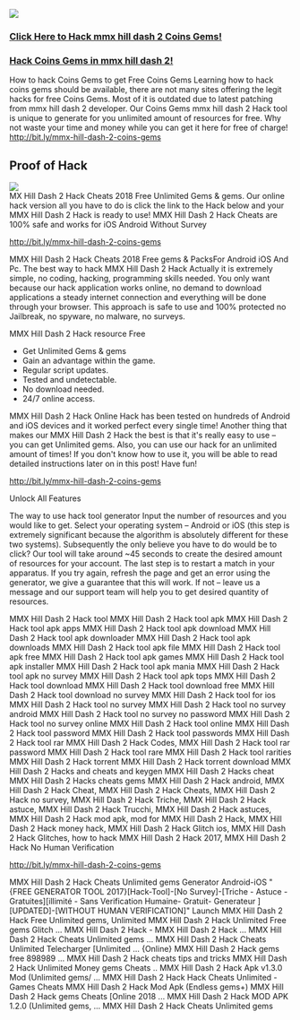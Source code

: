 <a href="http://bit.ly/mmx-hill-dash-2-coins-gems"><img src="https://i.imgur.com/JofLywq.gif"></a>
<h3><a href="http://bit.ly/mmx-hill-dash-2-coins-gems">Click Here to Hack mmx hill dash 2 Coins Gems!</a></h3>
<h3><a href="http://bit.ly/mmx-hill-dash-2-coins-gems">Hack Coins Gems in mmx hill dash 2!</a></h3>
How to hack Coins Gems to get Free Coins Gems
Learning how to hack coins gems should be available, there are not many sites offering the legit hacks for free Coins Gems. Most of it is outdated due to latest patching from mmx hill dash 2 developer. Our Coins Gems mmx hill dash 2 Hack tool is unique to generate for you unlimited amount of resources for free. Why not waste your time and money while you can get it here for free of charge!
<a href="http://bit.ly/mmx-hill-dash-2-coins-gems">http://bit.ly/mmx-hill-dash-2-coins-gems<a>

<h2>Proof of Hack</h2>
<a href="http://bit.ly/mmx-hill-dash-2-coins-gems"><img src="http://cheatgames.online/mmx-hill-dash-2-coins-gems/img/proof.jpg"></a><br/>
MX Hill Dash 2 Hack Cheats 2018 Free Unlimited Gems & gems. Our online hack version all you have to do is click the link to the Hack below and your MMX Hill Dash 2 Hack is ready to use! MMX Hill Dash 2 Hack Cheats are 100% safe and works for iOS Android Without Survey

<a href="http://bit.ly/mmx-hill-dash-2-coins-gems">http://bit.ly/mmx-hill-dash-2-coins-gems<a>

MMX Hill Dash 2 Hack Cheats 2018 Free gems & PacksFor Android iOS And Pc.
The best way to hack MMX Hill Dash 2 Hack Actually it is extremely simple, no coding, hacking, programming skills needed. You only want because our hack application works online,
no demand to download applications a steady internet connection and everything will be done through your browser. This approach is safe to use and 100% protected no Jailbreak, no spyware, no malware, no surveys.

MMX Hill Dash 2 Hack resource Free
- Get Unlimited Gems & gems
- Gain an advantage within the game.
- Regular script updates.
- Tested and undetectable.
- No download needed.
- 24/7 online access.

MMX Hill Dash 2 Hack Online Hack has been tested on hundreds of Android and iOS devices and it worked perfect every single time! Another thing that makes our MMX Hill Dash 2 Hack the best is that it's really easy to use – you can get Unlimited gems. Also, you can use our hack for an unlimited amount of times! If you don't know how to use it, you will be able to read detailed instructions later on in this post! Have fun!

<a href="http://bit.ly/mmx-hill-dash-2-coins-gems">http://bit.ly/mmx-hill-dash-2-coins-gems<a>

Unlock All Features

The way to use hack tool generator Input the number of resources and you would like to get. Select your operating system – Android or iOS (this step is extremely significant because the algorithm is absolutely different for these two systems). Subsequently the only believe you have to do would be to click?  Our tool will take around ~45 seconds to create the desired amount of resources for your account. The last step is to restart a match in your apparatus. If you try again, refresh the page and get an error using the generator, we give a guarantee that this will work. If not – leave us a message and our support team will help you to get desired quantity of resources.

MMX Hill Dash 2 Hack tool
MMX Hill Dash 2 Hack tool apk
MMX Hill Dash 2 Hack tool apk apps
MMX Hill Dash 2 Hack tool apk download
MMX Hill Dash 2 Hack tool apk downloader
MMX Hill Dash 2 Hack tool apk downloads
MMX Hill Dash 2 Hack tool apk file
MMX Hill Dash 2 Hack tool apk free
MMX Hill Dash 2 Hack tool apk games
MMX Hill Dash 2 Hack tool apk installer
MMX Hill Dash 2 Hack tool apk mania
MMX Hill Dash 2 Hack tool apk no survey
MMX Hill Dash 2 Hack tool apk tops
MMX Hill Dash 2 Hack tool download
MMX Hill Dash 2 Hack tool download free
MMX Hill Dash 2 Hack tool download no survey
MMX Hill Dash 2 Hack tool for ios
MMX Hill Dash 2 Hack tool no survey
MMX Hill Dash 2 Hack tool no survey android
MMX Hill Dash 2 Hack tool no survey no password
MMX Hill Dash 2 Hack tool no survey online
MMX Hill Dash 2 Hack tool online
MMX Hill Dash 2 Hack tool password
MMX Hill Dash 2 Hack tool passwords
MMX Hill Dash 2 Hack tool rar
MMX Hill Dash 2 Hack Codes,
MMX Hill Dash 2 Hack tool rar password
MMX Hill Dash 2 Hack tool rare
MMX Hill Dash 2 Hack tool rarities
MMX Hill Dash 2 Hack torrent
MMX Hill Dash 2 Hack torrent download
MMX Hill Dash 2 Hacks and cheats and keygen
MMX Hill Dash 2 Hacks cheat
MMX Hill Dash 2 Hacks cheats gems
MMX Hill Dash 2 Hack android, MMX Hill Dash 2 Hack Cheat, MMX Hill Dash 2 Hack Cheats, MMX Hill Dash 2 Hack no survey, MMX Hill Dash 2 Hack Triche, MMX Hill Dash 2 Hack astuce, MMX Hill Dash 2 Hack Trucchi, MMX Hill Dash 2 Hack astuces, MMX Hill Dash 2 Hack mod apk, mod for MMX Hill Dash 2 Hack, MMX Hill Dash 2 Hack money hack, MMX Hill Dash 2 Hack Glitch ios, MMX Hill Dash 2 Hack Glitches, how to hack MMX Hill Dash 2 Hack 2017, MMX Hill Dash 2 Hack No Human Verification

<a href="http://bit.ly/mmx-hill-dash-2-coins-gems">http://bit.ly/mmx-hill-dash-2-coins-gems<a>

MMX Hill Dash 2 Hack Cheats Unlimited gems Generator Android-iOS "{FREE GENERATOR TOOL 2017}[Hack-Tool]-[No Survey]-[Triche - Astuce - Gratuites][illimité - Sans Verification Humaine- Gratuit- Generateur ][UPDATED]-[WITHOUT HUMAN VERIFICATION]" Launch MMX Hill Dash 2 Hack Free Unlimited gems, Unlimited MMX Hill Dash 2 Hack Unlimited Free gems Glitch ... MMX Hill Dash 2 Hack - MMX Hill Dash 2 Hack ... MMX Hill Dash 2 Hack Cheats Unlimited gems ... MMX Hill Dash 2 Hack Cheats Unlimited Telecharger [Unlimited ... {Online} MMX Hill Dash 2 Hack gems free 898989 ... MMX Hill Dash 2 Hack cheats tips and tricks MMX Hill Dash 2 Hack Unlimited Money gems Cheats .. MMX Hill Dash 2 Hack Apk v1.3.0 Mod (Unlimited gems/ ... MMX Hill Dash 2 Hack Hack Cheats Unlimited - Games Cheats MMX Hill Dash 2 Hack Mod Apk (Endless gems+) MMX Hill Dash 2 Hack gems Cheats [Online 2018 ... MMX Hill Dash 2 Hack MOD APK 1.2.0 (Unlimited gems, ... MMX Hill Dash 2 Hack Cheats Unlimited gems
